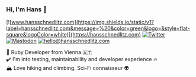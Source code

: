 ### Hi, I'm Hans :wave:

[![www.hansschnedlitz.com](https://img.shields.io/static/v1?label=hansschnedlitz.com&message=%20&color=green&logo=&style=flat-square&logoColor=white)](https://hansschnedlitz.com)
[![Twitter](https://img.shields.io/static/v1?label=Twitter&message=%20&color=blue&logo=Twitter&style=flat-square&logoColor=white)](https://twitter.com/hschnedlitz)
[![Mastodon](https://img.shields.io/static/v1?label=Mastodon&message=%20&color=6364ff&logo=Mastodon&style=flat-square&logoColor=white)](https://ruby.social/@hschne)
[![hello@hansschnedlitz.com](https://img.shields.io/static/v1?label=hello@hansschnedlitz.com&message=%20&color=6D4AFF&logo=protonmail&style=flat-square&logoColor=white)](mailto:hello@hansschnedlitz.com)
  
  
:gem: Ruby Developer from Vienna :austria:  
:heavy_check_mark: I'm into testing, maintainability and developer experience :fire:  
🏔️ Love hiking and climbing. Sci-Fi connaisseur 👽
